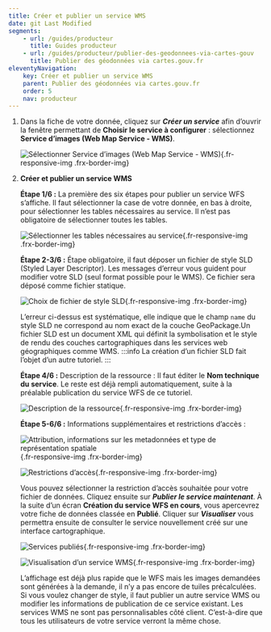 ```yaml
---
title: Créer et publier un service WMS
date: git Last Modified
segments:
    - url: /guides/producteur
      title: Guides producteur
    - url: /guides/producteur/publier-des-geodonnees-via-cartes-gouv
      title: Publier des géodonnées via cartes.gouv.fr
eleventyNavigation:
    key: Créer et publier un service WMS
    parent: Publier des géodonnées via cartes.gouv.fr
    order: 5
    nav: producteur
---
```


1. Dans la fiche de votre donnée, cliquez sur **_Créer un service_** afin d’ouvrir la fenêtre permettant de **Choisir le service à configurer**&nbsp;: sélectionnez **Service d’images (Web Map Service - WMS)**.
    <div class="fr-container">
      <div class="fr-grid-row fr-grid-row--gutters fr-grid-row--center">

    ![Sélectionner Service d’images (Web Map Service - WMS)](/img/tutoriels/decouverte/5_service-wms.png){.fr-responsive-img .frx-border-img}
      </div>
    </div>

2. **Créer et publier un service WMS**

    **Étape 1/6&nbsp;:** La première des six étapes pour publier un service WFS s’affiche. Il faut sélectionner la case de votre donnée, en bas à droite, pour sélectionner les tables nécessaires au service. Il n’est pas obligatoire de sélectionner toutes les tables.
    <div class="fr-container">
      <div class="fr-grid-row fr-grid-row--gutters fr-grid-row--center">

    ![Sélectionner les tables nécessaires au service](/img/tutoriels/decouverte/5_selection-tables.png){.fr-responsive-img .frx-border-img}
      </div>
    </div>

    **Étape 2-3/6&nbsp;:** Étape obligatoire, il faut déposer un fichier de style SLD (Styled Layer Descriptor). Les messages d’erreur vous guident pour modifier votre SLD (seul format possible pour le WMS). Ce fichier sera déposé comme fichier statique.
    <div class="fr-container">
      <div class="fr-grid-row fr-grid-row--gutters fr-grid-row--center">

    ![Choix de fichier de style SLD](/img/tutoriels/decouverte/5_fichier-style.png){.fr-responsive-img .frx-border-img}
      </div>
    </div>

    L’erreur ci-dessus est systématique, elle indique que le champ `name` du style SLD ne correspond au nom exact de la couche GeoPackage.Un fichier SLD est un document XML qui définit la symbolisation et le style de rendu des couches cartographiques dans les services web géographiques comme WMS.
    :::info
    La création d’un fichier SLD fait l’objet d’un autre tutoriel.
    :::

    **Étape 4/6&nbsp;:** Description de la ressource&nbsp;: Il faut éditer le **Nom technique du service**. Le reste est déjà rempli automatiquement, suite à la préalable publication du service WFS de ce tutoriel.
    <div class="fr-container">
      <div class="fr-grid-row fr-grid-row--gutters fr-grid-row--center">

    ![Description de la ressource](/img/tutoriels/decouverte/5_description.png){.fr-responsive-img .frx-border-img}
      </div>
    </div>

    **Étape 5-6/6&nbsp;:** Informations supplémentaires et restrictions d’accès&nbsp;:
    <div class="fr-container">
      <div class="fr-grid-row fr-grid-row--gutters fr-grid-row--center">

    ![Attribution, informations sur les metadonnées et type de représentation spatiale](/img/tutoriels/decouverte/5_info-metadonnees.png){.fr-responsive-img .frx-border-img}
      </div>
      <div class="fr-grid-row fr-grid-row--gutters fr-grid-row--center">

    ![Restrictions d’accès](/img/tutoriels/decouverte/5_restrictions.png){.fr-responsive-img .frx-border-img}
      </div>
    </div>

    Vous pouvez sélectionner la restriction d’accès souhaitée pour votre fichier de données. Cliquez ensuite sur **_Publier le service maintenant_**. À la suite d’un écran **Création du service WFS en cours**, vous apercevrez votre fiche de données classée en **Publié**. Cliquer sur **_Visualiser_** vous permettra ensuite de consulter le service nouvellement créé sur une interface cartographique.
    <div class="fr-container">
      <div class="fr-grid-row fr-grid-row--gutters fr-grid-row--center">

    ![Services publiés](/img/tutoriels/decouverte/5_service-publie.png){.fr-responsive-img .frx-border-img}
      </div>
      <div class="fr-grid-row fr-grid-row--gutters fr-grid-row--center">

    ![Visualisation d’un service WMS](/img/tutoriels/decouverte/5_visualisation.png){.fr-responsive-img .frx-border-img}
      </div>
    </div>

    L’affichage est déjà plus rapide que le WFS mais les images demandées sont générées à la demande, il n’y a pas encore de tuiles précalculées. Si vous voulez changer de style, il faut publier un autre service WMS ou modifier les informations de publication de ce service existant. Les services WMS ne sont pas personnalisables côté client. C’est-à-dire que tous les utilisateurs de votre service verront la même chose.
